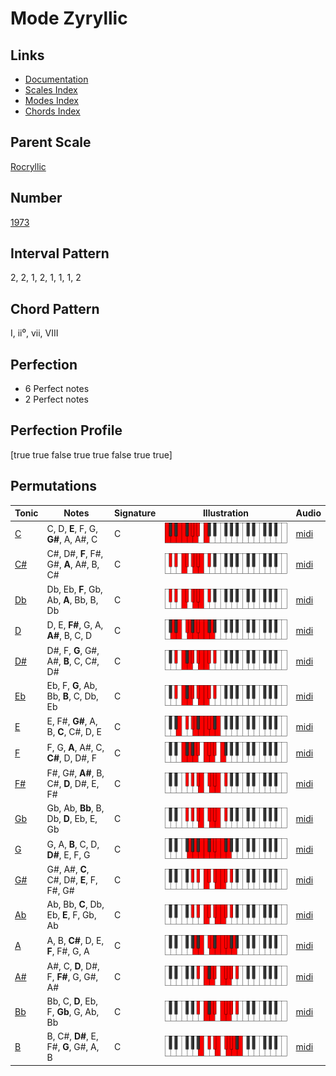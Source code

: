# Mode Zyryllic

## Links

- [Documentation](README.md)
- [Scales Index](Scales.md)
- [Modes Index](Modes.md)
- [Chords Index](Chords.md)

## Parent Scale

[Rocryllic](ScaleRocryllic.md)

## Number

[1973](https://ianring.com/musictheory/scales/1973)

## Interval Pattern

2, 2, 1, 2, 1, 1, 1, 2

## Chord Pattern

I, ii⁰, vii, VIII

## Perfection

- 6 Perfect notes
- 2 Perfect notes

## Perfection Profile

[true true false true true false true true]

## Permutations

| Tonic | Notes | Signature | Illustration | Audio |
|-------|-------|-----------|--------------|-------|
| [C](ModeCNaturalZyryllic.md) | C, D, **E**, F, G, **G#**, A, A#, C | C | ![CNaturalZyryllic](ModeCNaturalZyryllic.png) | [midi](https://github.com/edipermadi/music/blob/main/docs/ModeCNaturalZyryllic.mid?raw=true) |
| [C#](ModeCSharpZyryllic.md) | C#, D#, **F**, F#, G#, **A**, A#, B, C# | C | ![CSharpZyryllic](ModeCSharpZyryllic.png) | [midi](https://github.com/edipermadi/music/blob/main/docs/ModeCSharpZyryllic.mid?raw=true) |
| [Db](ModeDFlatZyryllic.md) | Db, Eb, **F**, Gb, Ab, **A**, Bb, B, Db | C | ![DFlatZyryllic](ModeDFlatZyryllic.png) | [midi](https://github.com/edipermadi/music/blob/main/docs/ModeDFlatZyryllic.mid?raw=true) |
| [D](ModeDNaturalZyryllic.md) | D, E, **F#**, G, A, **A#**, B, C, D | C | ![DNaturalZyryllic](ModeDNaturalZyryllic.png) | [midi](https://github.com/edipermadi/music/blob/main/docs/ModeDNaturalZyryllic.mid?raw=true) |
| [D#](ModeDSharpZyryllic.md) | D#, F, **G**, G#, A#, **B**, C, C#, D# | C | ![DSharpZyryllic](ModeDSharpZyryllic.png) | [midi](https://github.com/edipermadi/music/blob/main/docs/ModeDSharpZyryllic.mid?raw=true) |
| [Eb](ModeEFlatZyryllic.md) | Eb, F, **G**, Ab, Bb, **B**, C, Db, Eb | C | ![EFlatZyryllic](ModeEFlatZyryllic.png) | [midi](https://github.com/edipermadi/music/blob/main/docs/ModeEFlatZyryllic.mid?raw=true) |
| [E](ModeENaturalZyryllic.md) | E, F#, **G#**, A, B, **C**, C#, D, E | C | ![ENaturalZyryllic](ModeENaturalZyryllic.png) | [midi](https://github.com/edipermadi/music/blob/main/docs/ModeENaturalZyryllic.mid?raw=true) |
| [F](ModeFNaturalZyryllic.md) | F, G, **A**, A#, C, **C#**, D, D#, F | C | ![FNaturalZyryllic](ModeFNaturalZyryllic.png) | [midi](https://github.com/edipermadi/music/blob/main/docs/ModeFNaturalZyryllic.mid?raw=true) |
| [F#](ModeFSharpZyryllic.md) | F#, G#, **A#**, B, C#, **D**, D#, E, F# | C | ![FSharpZyryllic](ModeFSharpZyryllic.png) | [midi](https://github.com/edipermadi/music/blob/main/docs/ModeFSharpZyryllic.mid?raw=true) |
| [Gb](ModeGFlatZyryllic.md) | Gb, Ab, **Bb**, B, Db, **D**, Eb, E, Gb | C | ![GFlatZyryllic](ModeGFlatZyryllic.png) | [midi](https://github.com/edipermadi/music/blob/main/docs/ModeGFlatZyryllic.mid?raw=true) |
| [G](ModeGNaturalZyryllic.md) | G, A, **B**, C, D, **D#**, E, F, G | C | ![GNaturalZyryllic](ModeGNaturalZyryllic.png) | [midi](https://github.com/edipermadi/music/blob/main/docs/ModeGNaturalZyryllic.mid?raw=true) |
| [G#](ModeGSharpZyryllic.md) | G#, A#, **C**, C#, D#, **E**, F, F#, G# | C | ![GSharpZyryllic](ModeGSharpZyryllic.png) | [midi](https://github.com/edipermadi/music/blob/main/docs/ModeGSharpZyryllic.mid?raw=true) |
| [Ab](ModeAFlatZyryllic.md) | Ab, Bb, **C**, Db, Eb, **E**, F, Gb, Ab | C | ![AFlatZyryllic](ModeAFlatZyryllic.png) | [midi](https://github.com/edipermadi/music/blob/main/docs/ModeAFlatZyryllic.mid?raw=true) |
| [A](ModeANaturalZyryllic.md) | A, B, **C#**, D, E, **F**, F#, G, A | C | ![ANaturalZyryllic](ModeANaturalZyryllic.png) | [midi](https://github.com/edipermadi/music/blob/main/docs/ModeANaturalZyryllic.mid?raw=true) |
| [A#](ModeASharpZyryllic.md) | A#, C, **D**, D#, F, **F#**, G, G#, A# | C | ![ASharpZyryllic](ModeASharpZyryllic.png) | [midi](https://github.com/edipermadi/music/blob/main/docs/ModeASharpZyryllic.mid?raw=true) |
| [Bb](ModeBFlatZyryllic.md) | Bb, C, **D**, Eb, F, **Gb**, G, Ab, Bb | C | ![BFlatZyryllic](ModeBFlatZyryllic.png) | [midi](https://github.com/edipermadi/music/blob/main/docs/ModeBFlatZyryllic.mid?raw=true) |
| [B](ModeBNaturalZyryllic.md) | B, C#, **D#**, E, F#, **G**, G#, A, B | C | ![BNaturalZyryllic](ModeBNaturalZyryllic.png) | [midi](https://github.com/edipermadi/music/blob/main/docs/ModeBNaturalZyryllic.mid?raw=true) |
